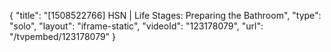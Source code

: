 {
    "title": "[1508522766] HSN | Life Stages: Preparing the Bathroom",
    "type": "solo",
    "layout": "iframe-static",
    "videoId": "123178079",
    "url": "\/tvpembed\/123178079"
}